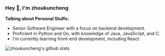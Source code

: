 ### Hey 👋, I'm zhoukuncheng


**Talking about Personal Stuffs:**

- Senior Software Engineer with a focus on backend development.
- Proficient in Python and Go, with knowledge of Java, JavaScript, and C.
- I'm currently learning front-end development, including React.





![zhoukuncheng's github stats](https://github-readme-stats.vercel.app/api?username=zhoukuncheng&show_icons=true&hide_border=true)


